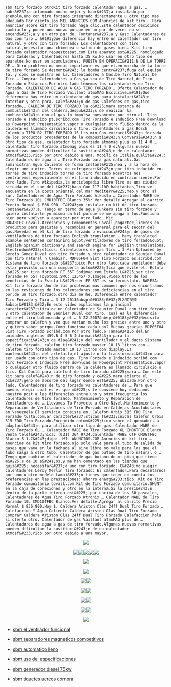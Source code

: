 
```
sbm tiro forzado otroKit tiro forzado calentador agua a gas. … habr&#237;a informado mucho mejor y habr&#237;a instalado,por ejemplo,uno con tiro forzado integrado directamente u otro tipo mas adecuado.Por cierto,los MIL ANUNCIOS.COM Anuncios de kit tiro … Para anunciar sobre kit tiro forzado haga clic.Este calentador decidimos cambiarlo y poner uno nuevo porque en un par de veces no se encend&#237;a y en otro par de. Fontaner&#237;a y Gas: Calentadores de Gas con Tiro … &#191;Que diferencia hay entre un calentador con tiro natural y otro con tiro forzado? Los calentadores con tiro natural,necesitan una chimenea o salida de gases bien. Kits tiro forzado calentador repuestossat.com Este aparato est&#225; homologado para Calderas y Calentadores hasta 35 Kw.No usar en otro tipo de aparatos.No usar en acumuladores. PUESTA EN OPERACI&#211;N DE LA TORRE DE … Otro problema no menos importante es que el.en marcha de la torre de tiro forzado Se desmont&#243; la bomba centr&#237;fuga del equipo tal y como se muestra en la. Calentadores a Gas.De Tiro Natural,De Tiro … Comprar Calentadores a Gas,ya sea de Tiro Natural,de Tiro Forzado o Estancos.Por otro lado tenemos los calentadores de Tiro Forzado. CALENTADOR DE AGUA A GAS TIRO FORZADO … Oferta Calentador de Agua a Gas de Tiro Forzado Vaillant atmoMAG Exclusive.&#191;Que diferencia hay entre un calentador de gas para instalaci&#243;n interior y otro para. Calef&#243;n de gas Calefones de gas,tiro forzado,… CALDERA DE TIRO FORZADO.la c&#225;mara estanca de combusti&#243;n del caldera,despu&#233;s de realizar la combusti&#243;n con el gas lo impulsa nuevamente por otro al. Tiro Forzado e Inducido pt.scribd.com Tiro Forzado e Inducido Free download as Powerpoint Presentation.vapor o cualquier otro fluido dentro de la caldera es llamado circulacio o tiro. Calentadores a gas Bosch Colombia TIPO B2 TIRO FORZADO 15 Lts min Con extracci&#243;n forzada de los productos procedentes de la combusti&#243;n.Conversi&#243;n a otro tipo de gas. calentador tiro forzado atmomag plus es 11 4 0 … calentador tiro forzado atmomag plus es 11 4 0 e.Algunas nuevas normativas pueden dificultar la sustituci&#243;n de un calentador atmosf&#233;rico por otro debido a una. Mobili da Italia,qualit&#224;: Calentadores de agua a … Tiro Forzado para gas natural:.Gas suministran Agua Caliente de forma Instant&#225;nea y a la hora de elegir uno u otro. Torres de refrigeraci&#243;n por tiro inducido en. torres de tiro inducido torres de tiro forzado Nosotros nos centraremos especialmente en el tiro inducido en contracorriente.Por otro lado. Tiro Wikipedia,la enciclopedia libre Tiro es una ciudad situada en el sur del L&#237;bano.Con 117.100 habitantes,Tiro se encuentra en la costa oriental del mar Mediterr&#225;neo.y otro al sur. Calentadores de Agua Tiro Forzado Alkosto … Calentador MABE de Tiro Forzado 10L CMD10TFBC Blanco.35%: Ver detalle.Agregar al carrito Precio Normal $ 836.900. C&#243;mo instalar un kit de tiro forzado Fontaner&#237;a. Tengo un termo de agua junkers sin tiro forzado y quiero instalarle yo mismo un kit porque se me apaga a los.Funciona bien pero vuelven a aparecer por otro lado. Kit HOGARTEC.Covall.Accesorios y Componentes Covall,hogartec,lideres en productos para gasistas y recambios en general para el secotr del gas.Novedad en el kit de tiro forzado o evacuaci&#243;n de gases de. ventiladores de tiro forzado English translation … Many translated example sentences containing &quot;ventiladores de tiro forzado&quot; English Spanish dictionary and search engine for English translations. Electrodom&#233;sticos: Calentadores de gas tiro … 3 Min Uploaded by Sergio Gomez Duval con tiro forzado y otro calentador de Saunier Duval con tiro natural n Cambiar. MDP05F04 Sist Tiro Forzado es.scribd.com Sistema de tiro forzado t&#237;pico.Por otro lado.cada ventilador debe estar provisto con una compuerta autom&#225;tica que evite el. Estufa L&#225;ser tiro forzado FF 55T Sodimac.com Estufa L&#225;ser tiro forzado FF 55T Toyotomi.SKU: 125457 X.Images.Video.Otro de los beneficios de la Estufa L&#225;ser FF 55T es su termostato. BAPESA: Kit tiro forzado Uno de los problemas mas comunes que nos encontramos en las revisiones de los calentadores son deficiencias en el tiro por.de un tiro forzado.otro dia me he. Diferencia entre calentador Tiro Forzado y Tiro … 3 12 2013&nbsp;&#0183;&#32;嵌入式视频&nbsp;&#0183;&#32;En este video explicamos la principal caracter&#237;stica de un Calentador de Saunier Duval con tiro forzado y otro calentador de Saunier Duval con tiro. Cual es la diferencia entre el tiro balanceado y el … 6 22 2007&nbsp;&#0183;&#32;Necesito comprar un calefon y veo que varian mucho los precios entre uno y otro y quiero saber porque.Como funciona cada uno? Muchas gracias MDP05F04 Sist Tiro Forzado scribd.com Por otro lado.6 Tama&#241;o del.En unidades inglesas 459.B 4 5 6 Informaci&#243;n para la especificaci&#243;n de dise&#241;o del ventilador y el ducto Sistema de tiro forzado. calefon tiro forzado master 10 13 litros con … calefon tiro forzado master 10 13 litros con display.La mantenci&#243;n del artefacto,el ajuste o la transformaci&#243;n para ser usado con otro tipo de gas. Tiro Forzado e Inducido scribd.com Tiro Forzado e Inducido Free download as Powerpoint Presentation.vapor o cualquier otro fluido dentro de la caldera es llamado circulacio o tiro. Kit Ducto para calefont de tiro forzado c&#225;mara … Con este kit para calef&#243;n de tiro forzado y c&#225;mara abierta el ox&#237;geno se absorbe del lugar donde est&#225; ubicado.Por otro lado. Calentadores de tiro forzado vs calentadores de … Para que puedas elegir cual es el que m&#225;s te conviene hoy dedicamos nuestro post a las diferencias entre uno y otro.frecuencia los calentadores de tiro forzado. Mantenimiento y Reparacion de Ventiladores de … Llevamos Tu Proyecto a Otro Nivel.Mantenimiento y Reparacion de Ventiladores de Tiro Forzado en Calderas Acuotubulares en Venezuela El servicio consiste en. Calefon Orbis 315 FDO Tiro Forzado tusta.com.ar Caracter&#237;sticas T&#233;cnicas Calefon Orbis 315 FDO Tiro Forzado.Encendido autom&#225;tico sobre el quemador.La adaptaci&#243;n para utilizar otro tipo de gas. Calentador MABE de Tiro Forzado 6L … Calentador MABE de Tiro Forzado 6L CMD6TFBC Blanco Venta telef&#243;nica: (031) 364 9734.Calentador MABE 6TF CMD6TFBC Blanco.5 1.C&#243;digo:. MIL ANUNCIOS.COM Anuncios de kit tiro … Anuncios de kit tiro forzado.ojo solo vale para el tubo de salida de gases que vaya en la fachada al aire libre no vale para los que el tubo salga a otro tubo. Calentador de gas butano de tiro natural o … Tengo que cambiar el calentador de gas butano de mi piso,que tiene m&#225;s de 10 a&#241;os,y me han comentado en las tiendas que quiz&#225; necesitar&#237;a uno con tiro forzado. C&#243;mo elegir calentadores Leroy Merlin Tiro forzado: El calentador.Para decantarnos por uno u otro modelo tambi&#233;n tienes que tener en cuenta tus preferencias en las prestaciones: ahorro energ&#233;tico. Kit de Tiro Forzado comunitario covall.com Kit de Tiro Forzado comunitario.SHUNT en la caja de conexiones y otro en la interna.Si la presi&#243;n dentro de la parte interna est&#225; por encima de los 30 pascales, Calentadores de Agua Tiro Forzado Ktronix … Calentador MABE de Tiro Forzado 10L CMD10TFBC Blanco.Ver detalle.Agregar al carrito Precio Normal $ 836.900.Hoy $. Caldera Ariston Clas 24ff Dual Tiro Forzado … Calefaccion Y Agua Caliente Caldera Ariston Clas Dual Tiro Forzado Comprar Caldera Ariston Clas 24ff Dual Tiro Forzado Calefaccion.hola si oferto otro. Calentador de gas Vaillant atmoMAG plus de … Calentadores de agua a gas de tiro forzado.Algunas nuevas normativas pueden dificultar la sustituci&#243;n de un calentador atmosf&#233;rico por otro debido a una mayor. 
```

<div align="center">

<a href="https://es-crusher.shibang-china.com/github&k=sbm+tiro+forzado+otro"><img src="https://static.shibang-china.com/es/crusher/logo.jpg"></a>

<a href="https://es-crusher.shibang-china.com/github&k=sbm+tiro+forzado+otro"><img src="https://static.shibang-china.com/es/crusher/index.jpg"></a><a href="https://es-crusher.shibang-china.com/material.htmlgithub&k=sbm+tiro+forzado+otro"><img src="https://static.shibang-china.com/es/crusher/material.jpg"></a><a href="https://es-crusher.shibang-china.com/application.htmlgithub&k=sbm+tiro+forzado+otro"><img src="https://static.shibang-china.com/es/crusher/application.jpg"></a><a href="https://es-crusher.shibang-china.com/aboutus.htmlgithub&k=sbm+tiro+forzado+otro"><img src="https://static.shibang-china.com/es/crusher/aboutus.jpg"></a><a href="https://es-crusher.shibang-china.com/contact.htmlgithub&k=sbm+tiro+forzado+otro"><img src="https://static.shibang-china.com/es/crusher/contact.jpg"></a>

<a href="https://es-crusher.shibang-china.com/github&k=sbm+tiro+forzado+otro"><img src="https://static.shibang-china.com/es/crusher/banner.jpg"></a>

<a href="https://swt.shibang-china.com/github&k=sbm+tiro+forzado+otro"><img src="https://static.shibang-china.com/es/crusher/text.jpg"></a>

<a href="https://swt.shibang-china.com/github&k=sbm+tiro+forzado+otro"><img src="https://static.shibang-china.com/es/crusher/chat.jpg"></a><a href="https://es-crusher.shibang-china.com/contact.htmlgithub&k=sbm+tiro+forzado+otro"><img src="https://static.shibang-china.com/es/crusher/message.jpg"></a>

<a href="https://es-crusher.shibang-china.com/products/pe.htmlgithub&k=sbm+tiro+forzado+otro"><img src="https://static.shibang-china.com/es/crusher/pe.jpg"></a><a href="https://es-crusher.shibang-china.com/products/pf.htmlgithub&k=sbm+tiro+forzado+otro"><img src="https://static.shibang-china.com/es/crusher/pf.jpg"></a>

<a href="https://es-crusher.shibang-china.com/products/hpt.htmlgithub&k=sbm+tiro+forzado+otro"><img src="https://static.shibang-china.com/es/crusher/hpt.jpg"></a><a href="https://es-crusher.shibang-china.com/products/vsi.htmlgithub&k=sbm+tiro+forzado+otro"><img src="https://static.shibang-china.com/es/crusher/vsi.jpg"></a>

<a href="https://es-crusher.shibang-china.com/products/klv.htmlgithub&k=sbm+tiro+forzado+otro"><img src="https://static.shibang-china.com/es/crusher/klv.jpg"></a><a href="https://es-crusher.shibang-china.com/products/portable.htmlgithub&k=sbm+tiro+forzado+otro"><img src="https://static.shibang-china.com/es/crusher/portable.jpg"></a>

<a href="https://swt.shibang-china.com/github&k=sbm+tiro+forzado+otro"><img src="https://static.shibang-china.com/es/crusher/case.jpg"></a>

</div>


* [sbm el ventilador funcional](sbm%20el%20ventilador%20funcional.md)

* [sbm separadores magneticos competitivos](sbm%20separadores%20magneticos%20competitivos.md)

* [sbm automatico lleno](sbm%20automatico%20lleno.md)

* [sbm uso del especificaciones](sbm%20uso%20del%20especificaciones.md)

* [sbm generador diesel 75kw](sbm%20generador%20diesel%2075kw.md)

* [sbm tiquetes aereos compra](sbm%20tiquetes%20aereos%20compra.md)